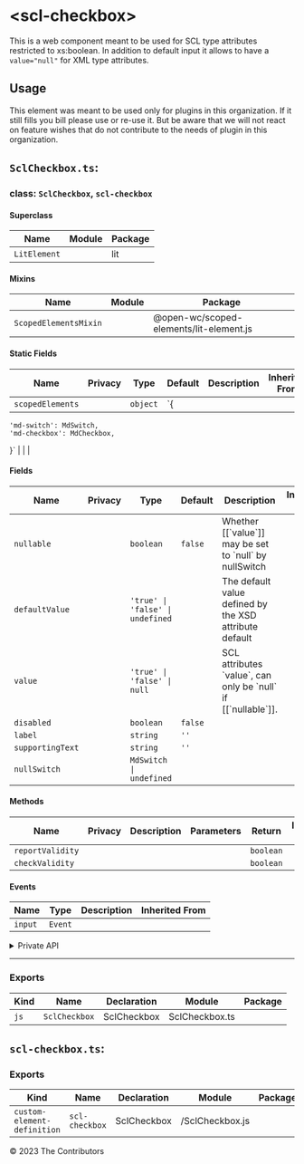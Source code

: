 # \<scl-checkbox>

This is a web component meant to be used for SCL type attributes restricted to xs:boolean. In addition to default input it allows to have a `value="null"` for XML type attributes.

## Usage

This element was meant to be used only for plugins in this organization. If it still fills you bill please use or re-use it. But be aware that we will not react on feature wishes that do not contribute to the needs of plugin in this organization.


## `SclCheckbox.ts`:

### class: `SclCheckbox`, `scl-checkbox`

#### Superclass

| Name         | Module | Package |
| ------------ | ------ | ------- |
| `LitElement` |        | lit     |

#### Mixins

| Name                  | Module | Package                                 |
| --------------------- | ------ | --------------------------------------- |
| `ScopedElementsMixin` |        | @open-wc/scoped-elements/lit-element.js |

#### Static Fields

| Name             | Privacy | Type     | Default                                                           | Description | Inherited From |
| ---------------- | ------- | -------- | ----------------------------------------------------------------- | ----------- | -------------- |
| `scopedElements` |         | `object` | `{
    'md-switch': MdSwitch,
    'md-checkbox': MdCheckbox,
  }` |             |                |

#### Fields

| Name             | Privacy | Type                             | Default | Description                                                           | Inherited From |
| ---------------- | ------- | -------------------------------- | ------- | --------------------------------------------------------------------- | -------------- |
| `nullable`       |         | `boolean`                        | `false` | Whether \[\[\`value\`]] may be set to \`null\` by nullSwitch          |                |
| `defaultValue`   |         | `'true' \| 'false' \| undefined` |         | The default value defined by the XSD attribute default                |                |
| `value`          |         | `'true' \| 'false' \| null`      |         | SCL attributes \`value\`, can only be \`null\` if \[\[\`nullable\`]]. |                |
| `disabled`       |         | `boolean`                        | `false` |                                                                       |                |
| `label`          |         | `string`                         | `''`    |                                                                       |                |
| `supportingText` |         | `string`                         | `''`    |                                                                       |                |
| `nullSwitch`     |         | `MdSwitch \| undefined`          |         |                                                                       |                |

#### Methods

| Name             | Privacy | Description | Parameters | Return    | Inherited From |
| ---------------- | ------- | ----------- | ---------- | --------- | -------------- |
| `reportValidity` |         |             |            | `boolean` |                |
| `checkValidity`  |         |             |            | `boolean` |                |

#### Events

| Name    | Type    | Description | Inherited From |
| ------- | ------- | ----------- | -------------- |
| `input` | `Event` |             |                |

<details><summary>Private API</summary>

#### Fields

| Name            | Privacy | Type                        | Default   | Description | Inherited From |
| --------------- | ------- | --------------------------- | --------- | ----------- | -------------- |
| `checkboxValue` | private | `'true' \| 'false'`         | `'false'` |             |                |
| `userText`      | private | `string`                    |           |             |                |
| `isNull`        | private | `boolean`                   | `false`   |             |                |
| `parkedValue`   | private | `'true' \| 'false' \| null` | `null`    |             |                |
| `null`          | private | `boolean`                   |           |             |                |

#### Methods

| Name               | Privacy | Description | Parameters | Return           | Inherited From |
| ------------------ | ------- | ----------- | ---------- | ---------------- | -------------- |
| `renderNullSwitch` | private |             |            | `TemplateResult` |                |

</details>

<hr/>

### Exports

| Kind | Name          | Declaration | Module         | Package |
| ---- | ------------- | ----------- | -------------- | ------- |
| `js` | `SclCheckbox` | SclCheckbox | SclCheckbox.ts |         |

## `scl-checkbox.ts`:

### Exports

| Kind                        | Name           | Declaration | Module          | Package |
| --------------------------- | -------------- | ----------- | --------------- | ------- |
| `custom-element-definition` | `scl-checkbox` | SclCheckbox | /SclCheckbox.js |         |


&copy; 2023 The Contributors
